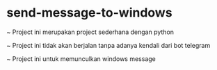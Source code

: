 # send-message-to-windows
~ Project ini merupakan project sederhana dengan python

~ Project ini tidak akan berjalan tanpa adanya kendali dari bot telegram

~ Project ini untuk memunculkan windows message
